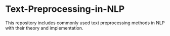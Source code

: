 # Text-Preprocessing-in-NLP
This repository includes commonly used text preprocessing methods in NLP with their theory and implementation.
